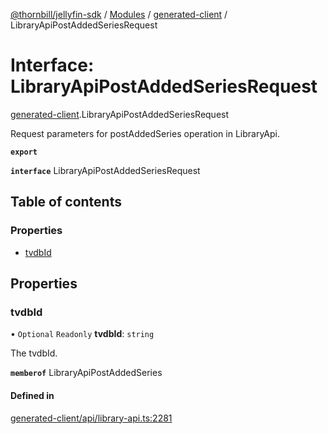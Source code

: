 [@thornbill/jellyfin-sdk](../README.md) / [Modules](../modules.md) / [generated-client](../modules/generated_client.md) / LibraryApiPostAddedSeriesRequest

# Interface: LibraryApiPostAddedSeriesRequest

[generated-client](../modules/generated_client.md).LibraryApiPostAddedSeriesRequest

Request parameters for postAddedSeries operation in LibraryApi.

**`export`**

**`interface`** LibraryApiPostAddedSeriesRequest

## Table of contents

### Properties

- [tvdbId](generated_client.LibraryApiPostAddedSeriesRequest.md#tvdbid)

## Properties

### tvdbId

• `Optional` `Readonly` **tvdbId**: `string`

The tvdbId.

**`memberof`** LibraryApiPostAddedSeries

#### Defined in

[generated-client/api/library-api.ts:2281](https://github.com/jellyfin/jellyfin-sdk-typescript/blob/7402732/src/generated-client/api/library-api.ts#L2281)
